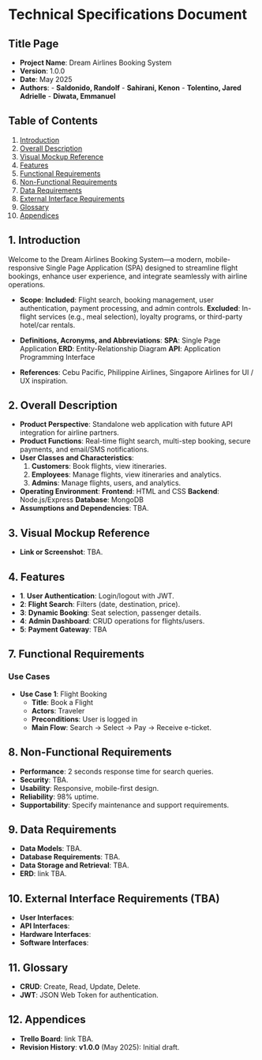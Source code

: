 # Technical Specifications Document

## Title Page
- **Project Name**: Dream Airlines Booking System
- **Version**: 1.0.0
- **Date**: May 2025
- **Authors**: 
      - **Saldonido, Randolf**
      - **Sahirani, Kenon**
      - **Tolentino, Jared Adrielle**
      - **Diwata, Emmanuel**

## Table of Contents
1. [Introduction](#1-introduction)
2. [Overall Description](#2-overall-description)
3. [Visual Mockup Reference](#3-visual-mockup-reference)
4. [Features](#4-features)
5. [Functional Requirements](#7-functional-requirements)
6. [Non-Functional Requirements](#8-non-functional-requirements)
7. [Data Requirements](#9-data-requirements)
8. [External Interface Requirements](#10-external-interface-requirements)
9. [Glossary](#11-glossary)
10. [Appendices](#12-appendices)

## 1. Introduction
Welcome to the Dream Airlines Booking System—a modern, mobile-responsive Single Page Application (SPA) designed to streamline flight bookings, enhance user experience, and integrate seamlessly with airline operations.

- **Scope**:
  **Included**: Flight search, booking management, user authentication, payment processing, and admin controls.
  **Excluded**: In-flight services (e.g., meal selection), loyalty programs, or third-party hotel/car rentals.

- **Definitions, Acronyms, and Abbreviations**:
  **SPA**: Single Page Application
  **ERD**: Entity-Relationship Diagram
  **API**: Application Programming Interface

- **References**: Cebu Pacific, Philippine Airlines, Singapore Airlines for UI / UX inspiration.

## 2. Overall Description
- **Product Perspective**: Standalone web application with future API integration for airline partners.
- **Product Functions**: Real-time flight search, multi-step booking, secure payments, and email/SMS notifications.
- **User Classes and Characteristics**:
  1. **Customers**: Book flights, view itineraries.
  2. **Employees**: Manage flights, view itineraries and analytics.
  3. **Admins**: Manage flights, users, and analytics.
- **Operating Environment**:
  **Frontend**: HTML and CSS
  **Backend**: Node.js/Express
  **Database**: MongoDB
- **Assumptions and Dependencies**: TBA.

## 3. Visual Mockup Reference
- **Link or Screenshot**: TBA.

## 4. Features
- **1**. **User Authentication**: Login/logout with JWT.
- **2**: **Flight Search**: Filters (date, destination, price).
- **3**: **Dynamic Booking**: Seat selection, passenger details.
- **4**: **Admin Dashboard**: CRUD operations for flights/users.
- **5**: **Payment Gateway**: TBA

## 7. Functional Requirements
### Use Cases
- **Use Case 1**: Flight Booking
  - **Title**: Book a Flight
  - **Actors**: Traveler
  - **Preconditions**: User is logged in
  - **Main Flow**: Search → Select → Pay → Receive e-ticket.

## 8. Non-Functional Requirements
- **Performance**: 2 seconds response time for search queries.
- **Security**: TBA.
- **Usability**: Responsive, mobile-first design.
- **Reliability**: 98% uptime.
- **Supportability**: Specify maintenance and support requirements.

## 9. Data Requirements
- **Data Models**: TBA.
- **Database Requirements**: TBA.
- **Data Storage and Retrieval**: TBA.
- **ERD**: link TBA.

## 10. External Interface Requirements (TBA)
- **User Interfaces**: 
- **API Interfaces**:
- **Hardware Interfaces**: 
- **Software Interfaces**: 

## 11. Glossary
- **CRUD**: Create, Read, Update, Delete.
- **JWT**: JSON Web Token for authentication.

## 12. Appendices
- **Trello Board**: link TBA.
- **Revision History**: 
  **v1.0.0** (May 2025): Initial draft.